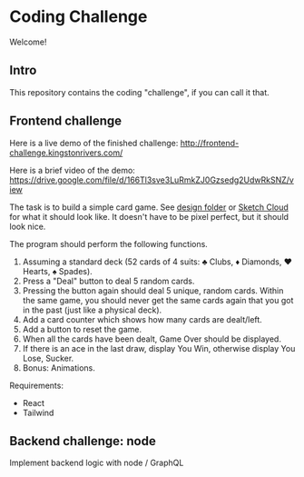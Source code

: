 # Coding Challenge

Welcome!

## Intro

This repository contains the coding "challenge", if you can call it that.

## Frontend challenge

Here is a live demo of the finished challenge: http://frontend-challenge.kingstonrivers.com/

Here is a brief video of the demo: https://drive.google.com/file/d/166Tl3sve3LuRmkZJ0Gzsedg2UdwRkSNZ/view

The task is to build a simple card game. See [design folder](./design) or [Sketch Cloud](https://www.sketch.com/s/40cd1ec0-8487-4053-a6ea-5d9a70076ebb) for what it should look like. It doesn't have to be pixel perfect, but it should look nice.

The program should perform the following functions.

1. Assuming a standard deck (52 cards of 4 suits: ♣ Clubs, ♦ Diamonds, ♥ Hearts, ♠ Spades).
2. Press a "Deal" button to deal 5 random cards.
3. Pressing the button again should deal 5 unique, random cards. Within the same game, you should never get the same cards again that you got in the past (just like a physical deck).
4. Add a card counter which shows how many cards are dealt/left.
5. Add a button to reset the game.
6. When all the cards have been dealt, Game Over should be displayed.
7. If there is an ace in the last draw, display You Win, otherwise display You Lose, Sucker.
8. Bonus: Animations.

Requirements:

- React
- Tailwind

## Backend challenge: node

Implement backend logic with node / GraphQL
